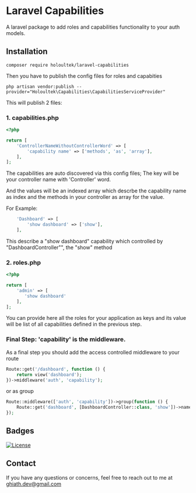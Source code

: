 # Laravel Capabilities

A laravel package to add roles and capabilities functionality to your auth models.

## Installation

```
composer require holoultek/laravel-capabilities
```

Then you have to publish the config files for roles and capabities

```
php artisan vendor:publish --provider="Holoultek\Capabilities\CapabilitiesServiceProvider"
```

This will publish 2 files:
### 1. capabilities.php
```php
<?php

return [
    'ControllerNameWithoutControllerWord' => [
        'capability name' => ['methods', 'as', 'array'],
    ],
];
```
The capabilities are auto discovered via this config files; The key will be your controller name with 'Controller' word.

And the values will be an indexed array which descrbe the capability name as index and the methods in your controller as array for the value.

For Example:
```php
    'Dashboard' => [
        'show dashboard' => ['show'],
    ],
```

This describe a "show dashboard" capability which controlled by "DashboardController"", the "show" method

### 2. roles.php
```php
<?php

return [
    'admin' => [
       'show dashboard'
    ],
];
```
You can provide here all the roles for your application as keys and its value will be list of all capabilities defined in the previous step.


### Final Step: 'capability' is the middleware.
As a final step you should add the access controlled middleware to your route

```php
Route::get('/dashboard', function () {
    return view('dashboard');
})->middleware('auth', 'capability');
```

or as group
```php
Route::middleware(['auth', 'capability'])->group(function () {
    Route::get('dashboard', [DashboardController::class, 'show'])->name('dashboard');
});
```

## Badges

[![License](https://img.shields.io/badge/license-MIT-blue.svg)](LICENSE)

## Contact

If you have any questions or concerns, feel free to reach out to me at ghiath.dev@gmail.com
